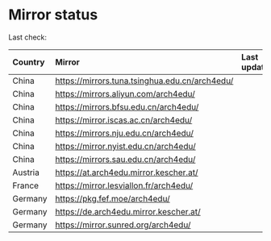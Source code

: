 <script src="./time.js"></script>
# Mirror status
Last check: <script type="text/javascript">localize(1699931881.8485384);</script>

|Country|Mirror|Last update|
|:------|:-----|:----------|
|China|https://mirrors.tuna.tsinghua.edu.cn/arch4edu/|<script type="text/javascript">localize(1699900214);</script>|
|China|https://mirrors.aliyun.com/arch4edu/|<script type="text/javascript">localize(1699900214);</script>|
|China|https://mirrors.bfsu.edu.cn/arch4edu/|<script type="text/javascript">localize(1699900214);</script>|
|China|https://mirror.iscas.ac.cn/arch4edu/|<script type="text/javascript">localize(1699900214);</script>|
|China|https://mirrors.nju.edu.cn/arch4edu/|<script type="text/javascript">localize(1699900214);</script>|
|China|https://mirror.nyist.edu.cn/arch4edu/|<script type="text/javascript">localize(1699900214);</script>|
|China|https://mirrors.sau.edu.cn/arch4edu/|<script type="text/javascript">localize(1699900214);</script>|
|Austria|https://at.arch4edu.mirror.kescher.at/|<script type="text/javascript">localize(1699900214);</script>|
|France|https://mirror.lesviallon.fr/arch4edu/|<script type="text/javascript">localize(1699900214);</script>|
|Germany|https://pkg.fef.moe/arch4edu/|<script type="text/javascript">localize(1699900214);</script>|
|Germany|https://de.arch4edu.mirror.kescher.at/|<script type="text/javascript">localize(1699900214);</script>|
|Germany|https://mirror.sunred.org/arch4edu/|<script type="text/javascript">localize(1699900214);</script>|

<script src="./tablefilter/tablefilter.js"></script>
<script src="./table.js"></script>
